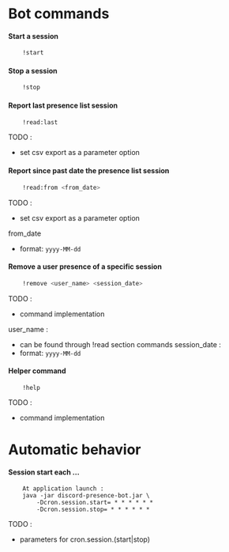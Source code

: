 # Bot commands

#### Start a session
```bash 
    !start          
```

#### Stop a session
```bash        
    !stop
```


#### Report last presence list session
```bash
    !read:last      
```
TODO : 
- set csv export as a parameter option

#### Report since past date the presence list session

```bash
    !read:from <from_date>     
```
TODO :
- set csv export as a parameter option

from_date
- format: `yyyy-MM-dd`

#### Remove a user presence of a specific session
```bash
    !remove <user_name> <session_date>
```
TODO :
- command implementation

user_name :
- can be found through !read section commands
session_date : 
- format: `yyyy-MM-dd`


#### Helper command
```
    !help
```
TODO :
- command implementation

# Automatic behavior

#### Session start each ...
```
    At application launch : 
    java -jar discord-presence-bot.jar \
        -Dcron.session.start= * * * * * *
        -Dcron.session.stop= * * * * * *
```
TODO : 
- parameters for cron.session.(start|stop)